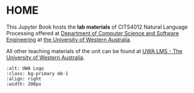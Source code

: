 HOME
=======================================

This Jupyter Book hosts the **lab materials** of CITS4012 Natural Language Processing offered at [Department of Computer Science and Software Engineering](https://www.uwa.edu.au/schools/physics-mathematics-computing/department-of-computer-science-and-software-engineering) at [the University of Western Australia](https://www.uwa.edu.au). 

All other teaching materials of the unit can be found at [UWA LMS - The University of Western Australia](https://lms.uwa.edu.au). 

```{figure} ./images/logo_uwa.png
:alt: UWA Logo
:class: bg-primary mb-1
:align: right
:width: 200px
```

<!-- [The best 8 Python NLP libraries](https://sunscrapers.com/blog/8-best-python-natural-language-processing-nlp-libraries/)


```{figure} ./images/nlp-libraries-comparison.jpg
:alt: NLP Library Comparison
:class: bg-primary mb-1
:width: 400px
``` -->